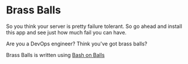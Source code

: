 Brass Balls
===

So you think your server is pretty failure tolerant. So go ahead and install
this app and see just how much fail you can have.

Are you a DevOps engineer? Think you've got brass balls?


Brass Balls is written using [Bash on Balls](http://github.com/jayferd/balls)
